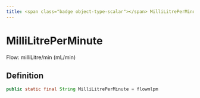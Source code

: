 ```yaml
---
title: <span class="badge object-type-scalar"></span> MilliLitrePerMinute
---
```

# <span class="badge object-type-scalar"></span> MilliLitrePerMinute

Flow: milliLitre/min (mL/min)

## Definition

```java
public static final String MilliLitrePerMinute = flowmlpm
```
